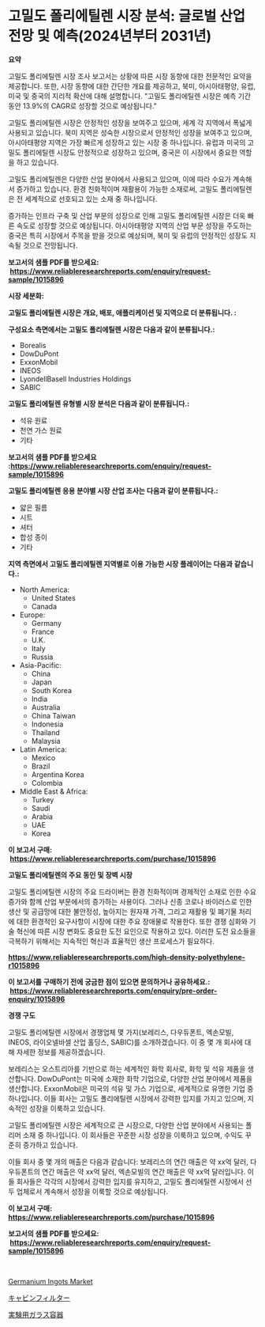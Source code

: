 <p><h1>고밀도 폴리에틸렌 시장 분석: 글로벌 산업 전망 및 예측(2024년부터 2031년)</h1></p><p><strong>요약</strong></p>
<p><p>고밀도 폴리에틸렌 시장 조사 보고서는 상황에 따른 시장 동향에 대한 전문적인 요약을 제공합니다. 또한, 시장 동향에 대한 간단한 개요를 제공하고, 북미, 아시아태평양, 유럽, 미국 및 중국의 지리적 확산에 대해 설명합니다. "고밀도 폴리에틸렌 시장은 예측 기간 동안 13.9%의 CAGR로 성장할 것으로 예상됩니다." </p><p>고밀도 폴리에틸렌 시장은 안정적인 성장을 보여주고 있으며, 세계 각 지역에서 폭넓게 사용되고 있습니다. 북미 지역은 성숙한 시장으로서 안정적인 성장을 보여주고 있으며, 아시아태평양 지역은 가장 빠르게 성장하고 있는 시장 중 하나입니다. 유럽과 미국의 고밀도 폴리에틸렌 시장도 안정적으로 성장하고 있으며, 중국은 이 시장에서 중요한 역할을 하고 있습니다.</p><p>고밀도 폴리에틸렌은 다양한 산업 분야에서 사용되고 있으며, 이에 따라 수요가 계속해서 증가하고 있습니다. 환경 친화적이며 재활용이 가능한 소재로써, 고밀도 폴리에틸렌은 전 세계적으로 선호되고 있는 소재 중 하나입니다.</p><p>증가하는 인프라 구축 및 산업 부문의 성장으로 인해 고밀도 폴리에틸렌 시장은 더욱 빠른 속도로 성장할 것으로 예상됩니다. 아시아태평양 지역의 산업 부문 성장을 주도하는 중국은 특히 시장에서 주목을 받을 것으로 예상되며, 북미 및 유럽의 안정적인 성장도 지속될 것으로 전망됩니다.</p></p>
<p><strong>보고서의 샘플 PDF를 받으세요: &nbsp;<a href="https://www.reliableresearchreports.com/enquiry/request-sample/1015896">https://www.reliableresearchreports.com/enquiry/request-sample/1015896</a></strong></p>
<p><strong>시장 세분화:</strong></p>
<p><strong> 고밀도 폴리에틸렌 시장은 개요, 배포, 애플리케이션 및 지역으로 더 분류됩니다. :</strong></p>
<p><strong>구성요소 측면에서는 고밀도 폴리에틸렌 시장은 다음과 같이 분류됩니다.:</strong></p>
<p><ul><li>Borealis</li><li>DowDuPont</li><li>ExxonMobil</li><li>INEOS</li><li>LyondellBasell Industries Holdings</li><li>SABIC</li></ul></p>
<p><strong> 고밀도 폴리에틸렌 유형별 시장 분석은 다음과 같이 분류됩니다.:</strong></p>
<p><ul><li>석유 원료</li><li>천연 가스 원료</li><li>기타</li></ul></p>
<p><strong>보고서의 샘플 PDF를 받으세요 :<a href="https://www.reliableresearchreports.com/enquiry/request-sample/1015896">https://www.reliableresearchreports.com/enquiry/request-sample/1015896</a></strong></p>
<p><strong> 고밀도 폴리에틸렌 응용 분야별 시장 산업 조사는 다음과 같이 분류됩니다.:</strong></p>
<p><ul><li>얇은 필름</li><li>시트</li><li>셔터</li><li>합성 종이</li><li>기타</li></ul></p>
<p><strong>지역 측면에서 고밀도 폴리에틸렌 지역별로 이용 가능한 시장 플레이어는 다음과 같습니다.:</strong></p>
<p><ul>
    <li>
        North America:
        <ul>
            <li>United States</li>
            <li>Canada</li>
        </ul>
    </li>
    <li>
        Europe:
        <ul>
            <li>Germany</li>
            <li>France</li>
            <li>U.K.</li>
            <li>Italy</li>
            <li>Russia</li>
        </ul>
    </li>
    <li>
        Asia-Pacific:
        <ul>
            <li>China</li>
            <li>Japan</li>
            <li>South Korea</li>
            <li>India</li>
            <li>Australia</li>
            <li>China Taiwan</li>
            <li>Indonesia</li>
            <li>Thailand</li>
            <li>Malaysia</li>
        </ul>
    </li>
    <li>
        Latin America:
        <ul>
            <li>Mexico</li>
            <li>Brazil</li>
            <li>Argentina Korea</li>
            <li>Colombia</li>
        </ul>
    </li>
    <li>
        Middle East & Africa:
        <ul>
            <li>Turkey</li>
            <li>Saudi</li>
            <li>Arabia</li>
            <li>UAE</li>
            <li>Korea</li>
        </ul>
    </li>
    </ul></p>
<p><strong>이 보고서 구매: &nbsp;<a href="https://www.reliableresearchreports.com/purchase/1015896">https://www.reliableresearchreports.com/purchase/1015896</a></strong></p>
<p><strong>고밀도 폴리에틸렌의 주요 동인 및 장벽 시장</strong></p>
<p><p>고밀도 폴리에틸렌 시장의 주요 드라이버는 환경 친화적이며 경제적인 소재로 인한 수요 증가와 함께 산업 부문에서의 증가하는 사용이다. 그러나 신종 코로나 바이러스로 인한 생산 및 공급망에 대한 불안정성, 높아지는 원자재 가격, 그리고 재활용 및 폐기물 처리에 대한 환경적인 요구사항이 시장에 대한 주요 장애물로 작용한다. 또한 경쟁 심화와 기술 혁신에 따른 시장 변화도 중요한 도전 요인으로 작용하고 있다. 이러한 도전 요소들을 극복하기 위해서는 지속적인 혁신과 효율적인 생산 프로세스가 필요하다.</p></p>
<p><strong><a href="https://www.reliableresearchreports.com/high-density-polyethylene-r1015896">https://www.reliableresearchreports.com/high-density-polyethylene-r1015896</a></strong></p>
<p><strong>이 보고서를 구매하기 전에 궁금한 점이 있으면 문의하거나 공유하세요.: &nbsp;<a href="https://www.reliableresearchreports.com/enquiry/pre-order-enquiry/1015896">https://www.reliableresearchreports.com/enquiry/pre-order-enquiry/1015896</a></strong></p>
<p><strong>경쟁 구도</strong></p>
<p><p>고밀도 폴리에틸렌 시장에서 경쟁업체 몇 가지(보레리스, 다우듀폰트, 엑손모빌, INEOS, 라이오넬바셀 산업 홀딩스, SABIC)를 소개하겠습니다. 이 중 몇 개 회사에 대해 자세한 정보를 제공하겠습니다.</p><p>보레리스는 오스트리아를 기반으로 하는 세계적인 화학 회사로, 화학 및 석유 제품을 생산합니다. DowDuPont는 미국에 소재한 화학 기업으로, 다양한 산업 분야에서 제품을 생산합니다. ExxonMobil은 미국의 석유 및 가스 기업으로, 세계적으로 유명한 기업 중 하나입니다. 이들 회사는 고밀도 폴리에틸렌 시장에서 강력한 입지를 가지고 있으며, 지속적인 성장을 이룩하고 있습니다.</p><p>고밀도 폴리에틸렌 시장은 세계적으로 큰 시장으로, 다양한 산업 분야에서 사용되는 폴리머 소재 중 하나입니다. 이 회사들은 꾸준한 시장 성장을 이룩하고 있으며, 수익도 꾸준히 증가하고 있습니다.</p><p>이들 회사 중 몇 개의 매출은 다음과 같습니다: 보레리스의 연간 매출은 약 xx억 달러, 다우듀폰트의 연간 매출은 약 xx억 달러, 엑손모빌의 연간 매출은 약 xx억 달러입니다. 이들 회사들은 각각의 시장에서 강력한 입지를 유지하고, 고밀도 폴리에틸렌 시장에서 선두 업체로서 계속해서 성장을 이룩할 것으로 예상됩니다.</p></p>
<p><strong>이 보고서 구매: &nbsp; <a href="https://www.reliableresearchreports.com/purchase/1015896">https://www.reliableresearchreports.com/purchase/1015896</a></strong></p>
<p><strong>보고서의 샘플 PDF를 받으세요: &nbsp;<a href="https://www.reliableresearchreports.com/enquiry/request-sample/1015896">https://www.reliableresearchreports.com/enquiry/request-sample/1015896</a></strong><strong></strong></p>
<p>&nbsp;</p>
<p><p><a href="https://metal-farmhouse-e95.notion.site/Germanium-Ingots-Market-Size-Growing-and-Forecasted-for-period-from-2024-2031-and-provides-complet-d6ab63c1dfd74c7ebc20af2f6817f9db">Germanium Ingots Market</a></p><p><a href="https://github.com/RodHoppe07/Market-Research-Report-List-1/blob/main/251280819245.md">キャビンフィルター</a></p><p><a href="https://github.com/laurenreichert/Market-Research-Report-List-1/blob/main/649499119244.md">実験用ガラス容器</a></p></p>